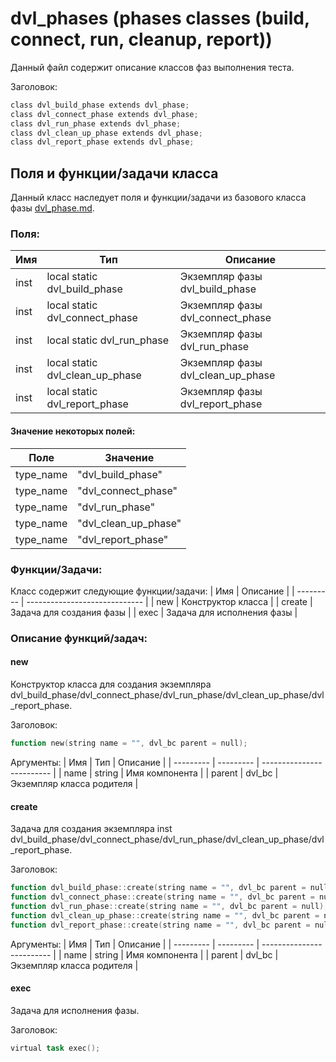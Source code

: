 # dvl_phases (phases classes (build, connect, run, cleanup, report))
Данный файл содержит описание классов фаз выполнения теста.

Заголовок:
```Verilog
class dvl_build_phase extends dvl_phase;
class dvl_connect_phase extends dvl_phase;
class dvl_run_phase extends dvl_phase;
class dvl_clean_up_phase extends dvl_phase;
class dvl_report_phase extends dvl_phase;
```

## Поля и функции/задачи класса  

Данный класс наследует поля и функции/задачи из базового класса фазы [dvl_phase.md](dvl_phase.md).

### Поля:
| Имя       | Тип                               | Описание                          |
| --------- | --------------------------------- | --------------------------------- |
| inst      | local static dvl_build_phase      | Экземпляр фазы dvl_build_phase    |
| inst      | local static dvl_connect_phase    | Экземпляр фазы dvl_connect_phase  |
| inst      | local static dvl_run_phase        | Экземпляр фазы dvl_run_phase      |
| inst      | local static dvl_clean_up_phase   | Экземпляр фазы dvl_clean_up_phase |
| inst      | local static dvl_report_phase     | Экземпляр фазы dvl_report_phase   |

#### Значение некоторых полей:

| Поле      | Значение              |
| --------- | --------------------- |
| type_name | "dvl_build_phase"     |
| type_name | "dvl_connect_phase"   |
| type_name | "dvl_run_phase"       |
| type_name | "dvl_clean_up_phase"  |
| type_name | "dvl_report_phase"    |

### Функции/Задачи:
Класс содержит следующие функции/задачи:
| Имя       | Описание                      |
| --------- | ----------------------------- |
| new       | Конструктор класса            |
| create    | Задача для создания фазы      |
| exec      | Задача для исполнения фазы    |

### Описание функций/задач:

#### new
Конструктор класса для создания экземпляра dvl_build_phase/dvl_connect_phase/dvl_run_phase/dvl_clean_up_phase/dvl_report_phase.

Заголовок:
```Verilog
function new(string name = "", dvl_bc parent = null);
```

Аргументы:
| Имя       | Тип       | Описание                  |
| --------- | --------- | ------------------------- |
| name      | string    | Имя компонента            |
| parent    | dvl_bc    | Экземпляр класса родителя |

#### create
Задача для создания экземпляра inst dvl_build_phase/dvl_connect_phase/dvl_run_phase/dvl_clean_up_phase/dvl_report_phase.

Заголовок:
```Verilog
function dvl_build_phase::create(string name = "", dvl_bc parent = null);
function dvl_connect_phase::create(string name = "", dvl_bc parent = null);
function dvl_run_phase::create(string name = "", dvl_bc parent = null);
function dvl_clean_up_phase::create(string name = "", dvl_bc parent = null);
function dvl_report_phase::create(string name = "", dvl_bc parent = null);
```

Аргументы:
| Имя       | Тип       | Описание                  |
| --------- | --------- | ------------------------- |
| name      | string    | Имя компонента            |
| parent    | dvl_bc    | Экземпляр класса родителя |

#### exec
Задача для исполнения фазы.

Заголовок:
```Verilog
virtual task exec();
```